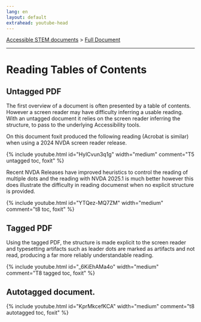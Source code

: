```yaml
---
lang: en
layout: default
extrahead: youtube-head
---
```


[Accessible STEM documents](./) > [Full Document](fulldoc)

----

# Reading Tables of Contents

## Untagged PDF

The first overview of a document is often presented by a table of
contents. However a screen reader may have difficulty inferring a
usable reading. With an untagged document it relies on the screen
reader inferring the structure, to pass to the underlying Accessibility
tools.

On this document foxit produced the following reading (Acrobat is similar)
when using a 2024 NVDA screen reader release.

{% include youtube.html id="HylCvun3q1g" width="medium" comment="T5 untagged toc, foxit" %}


Recent NVDA Releases have improved heuristics to control the reading
of multiple dots and the reading with NVDA 2025.1 is much better
however this does illustrate the difficulty in reading documenst when no
explicit structure is provided.

{% include youtube.html id="YTQez-MQ7ZM" width="medium" comment="t8 toc, foxit" %}



## Tagged PDF

Using the tagged PDF, the structure is made explicit to the screen
reader and typesetting artifacts such as leader dots are marked as
artifacts and not read, producing a far more reliably understandable reading.

{% include youtube.html id="_6KiEhAMa4o" width="medium" comment="T8 tagged toc, foxit" %}


## Autotagged document.

{% include youtube.html id="KprMkcefKCA" width="medium" comment="t8 autotagged toc, foxit" %}

